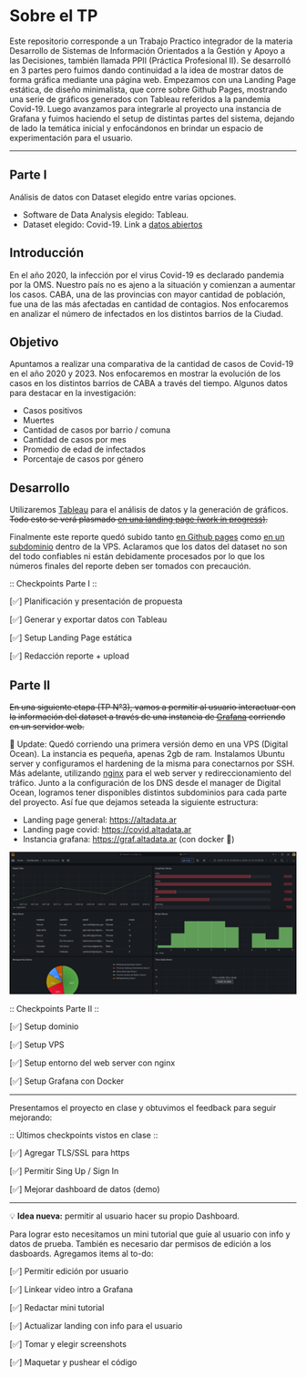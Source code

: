 # Sobre el TP

Este repositorio corresponde a un Trabajo Practico integrador de la materia Desarrollo de Sistemas de Información Orientados a la Gestión y Apoyo a las Decisiones, también llamada PPII (Práctica Profesional II). Se desarrolló en 3 partes pero fuimos dando continuidad a la idea de mostrar datos de forma gráfica mediante una página web. Empezamos con una Landing Page estática, de diseño minimalista, que corre sobre Github Pages, mostrando una serie de gráficos generados con Tableau referidos a la pandemia Covid-19. Luego avanzamos para integrarle al proyecto una instancia de Grafana y fuimos haciendo el setup de distintas partes del sistema, dejando de lado la temática inicial y enfocándonos en brindar un espacio de experimentación para el usuario.

---

## Parte I

Análisis de datos con Dataset elegido entre varias opciones. 

- Software de Data Analysis elegido: Tableau.
- Dataset elegido: Covid-19. Link a [datos abiertos](https://data.buenosaires.gob.ar/dataset/casos-covid-19)

## Introducción

En el año 2020, la infección por el virus Covid-19 es declarado pandemia por la OMS. Nuestro país no es ajeno a la situación y comienzan a aumentar los casos. CABA, una de las provincias con mayor cantidad de población, fue una de las más afectadas en cantidad de contagios. Nos enfocaremos en analizar el número de infectados en los distintos barrios de la Ciudad.

## Objetivo

Apuntamos a realizar una comparativa de la cantidad de casos de Covid-19 en el año 2020 y 2023. Nos enfocaremos en mostrar la evolución de los casos en los distintos barrios de CABA a través del tiempo. Algunos datos para destacar en la investigación:

- Casos positivos
- Muertes
- Cantidad de casos por barrio / comuna
- Cantidad de casos por mes
- Promedio de edad de infectados
- Porcentaje de casos por género

## Desarrollo

Utilizaremos [Tableau](https://www.tableau.com/es-es) para el análisis de datos y la generación de gráficos. ~~Todo esto se verá plasmado [en una landing page (work in progress)](https://kaenovsky.github.io/enigma-dss/src/).~~

Finalmente este reporte quedó subido tanto [en Github pages](https://kaenovsky.github.io/enigma-dss/src/) como [en un subdominio](https://covid.altadata.ar) dentro de la VPS. Aclaramos que los datos del dataset no son del todo confiables ni están debidamente procesados por lo que los números finales del reporte deben ser tomados con precaución.

:: Checkpoints Parte I ::

[✅] Planificación y presentación de propuesta

[✅] Generar y exportar datos con Tableau

[✅] Setup Landing Page estática

[✅] Redacción reporte + upload

## Parte II

~~En una siguiente etapa (TP N°3), vamos a permitir al usuario interactuar con la información del dataset a través de una instancia de [Grafana](https://grafana.com/) corriendo en un servidor web.~~

🚀 Update: Quedó corriendo una primera versión demo en una VPS (Digital Ocean). La instancia es pequeña, apenas 2gb de ram. Instalamos Ubuntu server y configuramos el hardening de la misma para conectarnos por SSH. Más adelante, utilizando [nginx](https://nginx.org/en/) para el web server y redireccionamiento del tráfico. Junto a la configuración de los DNS desde el manager de Digital Ocean, logramos tener disponibles distintos subdominios para cada parte del proyecto. Así fue que dejamos seteada la siguiente estructura:

- Landing page general: https://altadata.ar
- Landing page covid: https://covid.altadata.ar
- Instancia grafana: https://graf.altadata.ar (con docker 🐳)

![Instancia de Grafana corriendo en VPS](./demo-grafana.png)

:: Checkpoints Parte II ::

[✅] Setup dominio

[✅] Setup VPS

[✅] Setup entorno del web server con nginx

[✅] Setup Grafana con Docker

---

Presentamos el proyecto en clase y obtuvimos el feedback para seguir mejorando:

:: Últimos checkpoints vistos en clase ::

[✅] Agregar TLS/SSL para https

[✅] Permitir Sing Up / Sign In

[✅] Mejorar dashboard de datos (demo)

---

💡 **Idea nueva:** permitir al usuario hacer su propio Dashboard.

Para lograr esto necesitamos un mini tutorial que guíe al usuario con info y datos de prueba. También es necesario dar permisos de edición a los dasboards. Agregamos items al to-do:

[✅] Permitir edición por usuario

[✅] Linkear video intro a Grafana

[✅] Redactar mini tutorial

[✅] Actualizar landing con info para el usuario

[✅] Tomar y elegir screenshots

[✅] Maquetar y pushear el código